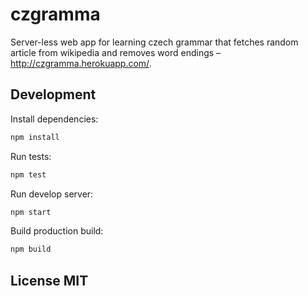 # czgramma

Server-less web app for learning czech grammar that fetches
random article from wikipedia and removes word endings &ndash; http://czgramma.herokuapp.com/.

## Development

Install dependencies:

```bash
npm install
```

Run tests:

```bash
npm test
```

Run develop server:

```bash
npm start
```

Build production build:

```bash
npm build
```

## License MIT
